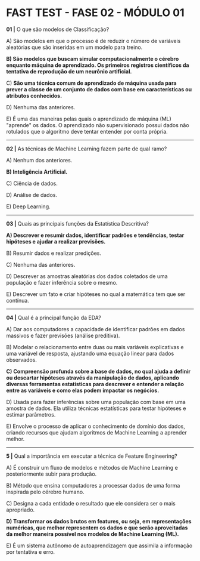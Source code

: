# FAST TEST - FASE 02 - MÓDULO 01

**01 |** O que são modelos de Classificação?

A) São modelos em que o processo é de reduzir o número de variáveis aleatórias que são inseridas em um modelo para treino.

**B) São modelos que buscam simular computacionalmente o cérebro enquanto máquina de aprendizado. Os primeiros registros científicos da tentativa de reprodução de um neurônio artificial.**

C) **São uma técnica comum de aprendizado de máquina usada para prever a classe de um conjunto de dados com base em características ou atributos conhecidos.**

D) Nenhuma das anteriores.

E) É uma das maneiras pelas quais o aprendizado de máquina (ML) "aprende" os dados. O aprendizado não supervisionado possui dados não rotulados que o algoritmo deve tentar entender por conta própria.

---

**02 |** As técnicas de Machine Learning fazem parte de qual ramo?

A) Nenhum dos anteriores.

**B) Inteligência Artificial.**

C) Ciência de dados.

D) Análise de dados.

E) Deep Learning.

---

**03 |**  Quais as principais funções da Estatística Descritiva?

**A) Descrever e resumir dados, identificar padrões e tendências, testar hipóteses e ajudar a realizar previsões.**

B) Resumir dados e realizar predições.

C) Nenhuma das anteriores.

D) Descrever as amostras aleatórias dos dados coletados de uma população e fazer inferência sobre o mesmo.

E) Descrever um fato e criar hipóteses no qual a matemática tem que ser contínua.

---

**04 |** Qual é a principal função da EDA?

A) Dar aos computadores a capacidade de identificar padrões em dados massivos e fazer previsões (análise preditiva).

B) Modelar o relacionamento entre duas ou mais variáveis explicativas e uma variável de resposta, ajustando uma equação linear para dados observados.

**C) Compreensão profunda sobre a base de dados, no qual ajuda a definir ou descartar hipóteses através da manipulação de dados, aplicando diversas ferramentas estatísticas para descrever e entender a relação entre as variáveis e como elas podem impactar os negócios.**

D) Usada para fazer inferências sobre uma população com base em uma amostra de dados. Ela utiliza técnicas estatísticas para testar hipóteses e estimar parâmetros.

E) Envolve o processo de aplicar o conhecimento de domínio dos dados, criando recursos que ajudam algoritmos de Machine Learning a aprender melhor.

---

**5 |** Qual a importância em executar a técnica de Feature Engineering?

A) É construir um fluxo de modelos e métodos de Machine Learning e posteriormente subir para produção.

B) Método que ensina computadores a processar dados de uma forma inspirada pelo cérebro humano.

C) Designa a cada entidade o resultado que ele considera ser o mais apropriado.

**D) Transformar os dados brutos em features, ou seja, em representações numéricas, que melhor representem os dados e que serão aproveitadas da melhor maneira possível nos modelos de Machine Learning (ML).**

E) É um sistema autônomo de autoaprendizagem que assimila a informação por tentativa e erro.